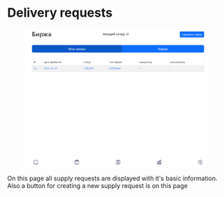 # Delivery requests

<figure><img src="../.gitbook/assets/burse.png" alt=""><figcaption></figcaption></figure>

On this page all supply requests are displayed with it's basic information. Also a button for creating a new supply request is on this page

